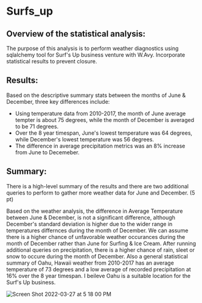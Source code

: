# Surfs_up

## Overview of the statistical analysis:

The purpose of this analysis is to perform weather diagnostics using sqlalchemy tool for Surf's Up business venture with W.Avy. Incorporate statistical results to prevent closure.

## Results:

Based on the descriptive summary stats between the months of June & December, three key differences include: 
* Using temperature data from 2010-2017, the month of June average tempter is about 75 degrees, while the month of December is averaged to be 71 degrees.
* Over the 8 year timespan, June's lowest temperature was 64 degrees, while December's lowest temperature was 56 degrees.
* The difference in average precipitation metrics was an 8% increase from June to Decemeber.  


## Summary:

There is a high-level summary of the results and there are two additional queries to perform to gather more weather data for June and December. (5 pt)

Based on the weather analysis, the difference in Average Temperature between June & December, is not a significant difference, although December's standard deviation is higher due to the wider range in temperatures differnces during the month of December. We can assume there is a higher chance of unfavorable weather occurances during the month of December rather than June for Surfing & Ice Cream. 
After running additional queries on precipitation, there is a higher chance of rain, sleet or snow to occure during the month of December. 
Also a general statistical summary of Oahu, Hawaii weather from 2010-2017 has an average temperature of 73 degrees and a low average of recorded precipitation at 16% over the 8 year timespan. I beileve Oahu is a suitable location for the Surf's Up business.

![Screen Shot 2022-03-27 at 5 18 00 PM](https://user-images.githubusercontent.com/91990957/160301427-bb739ca1-54f1-490e-9d9d-b8116145f35e.png)
